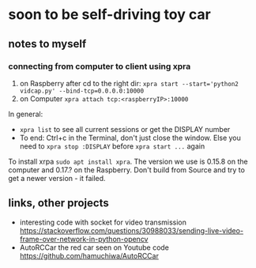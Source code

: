 # soon to be self-driving toy car

## notes to myself

### connecting from computer to client using xpra

1. on Raspberry after cd to the right dir: `xpra start --start='python2 vidcap.py' --bind-tcp=0.0.0.0:10000`
2. on Computer `xpra attach tcp:<raspberryIP>:10000`

In general:

* `xpra list` to see all current sessions or get the DISPLAY number
* To end: Ctrl+c in the Terminal, don't just close the window. Else you need to `xpra stop :DISPLAY` before `xpra start ...` again

To install xrpa `sudo apt install xpra`. The version we use is 0.15.8 on the computer and 0.17.? on the Raspberry. Don't build from Source and try to get a newer version - it failed.

## links, other projects

* interesting code with socket for video transmission https://stackoverflow.com/questions/30988033/sending-live-video-frame-over-network-in-python-opencv
* AutoRCCar the red car seen on Youtube code https://github.com/hamuchiwa/AutoRCCar
